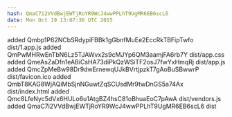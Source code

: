 ```yaml
---
hash: QmaC7i2VVdBwjEWTjRoYR9WcJ4wwPPLhT9UgMR6EB6scL6
date: Mon Oct 19 13:07:36 UTC 2015
---
```


added Qmbp1P62NCbSRdypiFBBk1gGbnfMuEe2EccRkTBFipTwfo dist/1.app.js
added QmPwMHRwEnTbN6Lz5TJAWvx2s9cMJYp6QM3aamjFA6rb7Y dist/app.css
added QmeAsZaDfn1eABiCsHA73diPkQzWSiTF2osJ7fwYxHmqRj dist/app.js
added QmcZpMeBw98Dr9dwErnewqUJkBVrtjpzkT7gAoBuSBwwrP dist/favicon.ico
added QmbT8KAG8WjAQiMbSjnNGuwtZqSCUsdMr9twDnGS5a74Ax dist/index.html
added Qmc8LfeNyc5dVx6HULo6u1AtgBZ4hsC81oBhuaEoC7pAwA dist/vendors.js
added QmaC7i2VVdBwjEWTjRoYR9WcJ4wwPPLhT9UgMR6EB6scL6 dist
